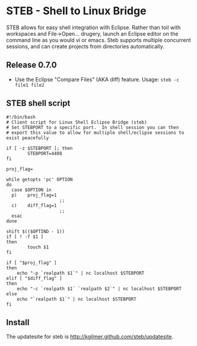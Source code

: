 # STEB - Shell to Linux Bridge

STEB allows for easy shell integration
with Eclipse.  Rather than toil with workspaces and File->Open...
drugery, launch an Eclipse editor on the command line as you
would vi or emacs.  Steb supports multiple concurrent sessions,
and can create projects from directories automatically.

## Release 0.7.0

- Use the Eclipse "Compare Files" (AKA diff) feature.  Usage: `steb -c file1 file2`

## STEB shell script

```
#!/bin/bash
# Client script for Linux Shell Eclipse Bridge (steb)
# Set STEBPORT to a specific port.  In shell session you can then
# export this value to allow for multiple shell/eclipse sessions to exist peacefully

if [ -z $STEBPORT ]; then
        STEBPORT=4408
fi

proj_flag=

while getopts 'pc' OPTION
do
  case $OPTION in 
  p)    proj_flag=1
                    ;;
  c)    diff_flag=1
                    ;;
  esac 
done

shift $(($OPTIND - 1))
if [ ! -f $1 ]
then
        touch $1
fi

if [ "$proj_flag" ]
then
    echo "-p `realpath $1`" | nc localhost $STEBPORT
elif [ "$diff_flag" ]
then
    echo "-c `realpath $1` `realpath $2`" | nc localhost $STEBPORT
else 
    echo "`realpath $1`" | nc localhost $STEBPORT
fi
``` 

## Install

The updatesite for steb is http://kgilmer.github.com/steb/updatesite.
